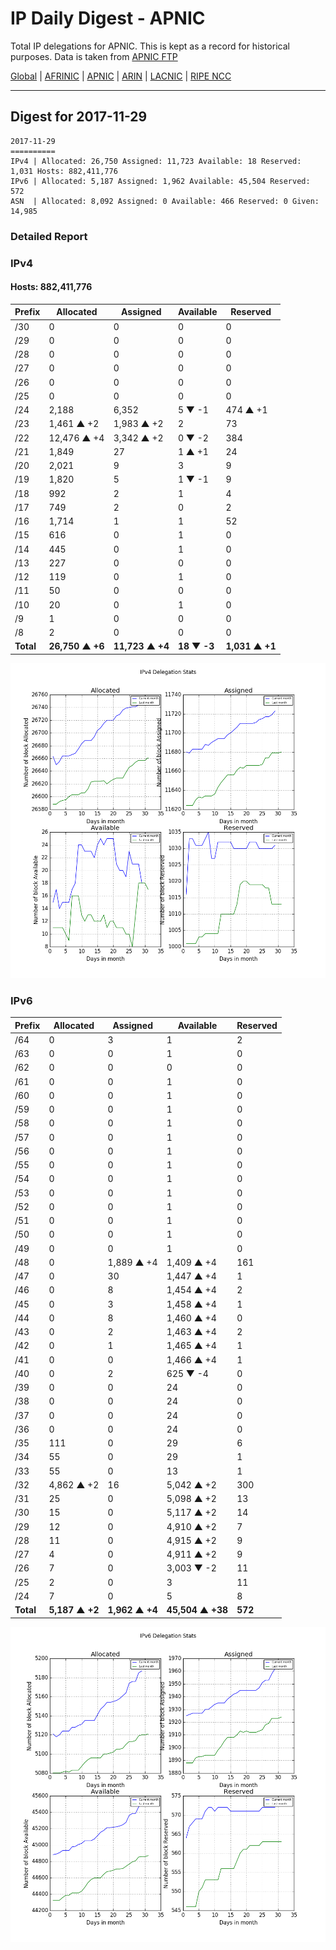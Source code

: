 # IP Daily Digest - APNIC

Total IP delegations for APNIC. This is kept as a record for historical purposes. Data is taken from [APNIC FTP](https://ftp.apnic.net/)

[Global](https://github.com/csmets/IP-Daily-Digest) | [AFRINIC](https://github.com/csmets/IP-Daily-Digest/tree/master/archives/AFRINIC) | [APNIC](https://github.com/csmets/IP-Daily-Digest/tree/master/archives/APNIC) | [ARIN](https://github.com/csmets/IP-Daily-Digest/tree/master/archives/ARIN) | [LACNIC](https://github.com/csmets/IP-Daily-Digest/tree/master/archives/LACNIC) | [RIPE NCC](https://github.com/csmets/IP-Daily-Digest/tree/master/archives/RIPE_NCC)

---

## Digest for 2017-11-29
```
2017-11-29
==========
IPv4 | Allocated: 26,750 Assigned: 11,723 Available: 18 Reserved: 1,031 Hosts: 882,411,776
IPv6 | Allocated: 5,187 Assigned: 1,962 Available: 45,504 Reserved: 572
ASN  | Allocated: 8,092 Assigned: 0 Available: 466 Reserved: 0 Given: 14,985
```

### Detailed Report

### IPv4

#### Hosts: **882,411,776**

| Prefix | Allocated | Assigned | Available | Reserved |
| ----- | ----- | ----- | ----- | ----- |
| /30 | 0 | 0 | 0 | 0 |
| /29 | 0 | 0 | 0 | 0 |
| /28 | 0 | 0 | 0 | 0 |
| /27 | 0 | 0 | 0 | 0 |
| /26 | 0 | 0 | 0 | 0 |
| /25 | 0 | 0 | 0 | 0 |
| /24 | 2,188 | 6,352 | 5 ▼ -1 | 474 ▲ +1 |
| /23 | 1,461 ▲ +2 | 1,983 ▲ +2 | 2 | 73 |
| /22 | 12,476 ▲ +4 | 3,342 ▲ +2 | 0 ▼ -2 | 384 |
| /21 | 1,849 | 27 | 1 ▲ +1 | 24 |
| /20 | 2,021 | 9 | 3 | 9 |
| /19 | 1,820 | 5 | 1 ▼ -1 | 9 |
| /18 | 992 | 2 | 1 | 4 |
| /17 | 749 | 2 | 0 | 2 |
| /16 | 1,714 | 1 | 1 | 52 |
| /15 | 616 | 0 | 1 | 0 |
| /14 | 445 | 0 | 1 | 0 |
| /13 | 227 | 0 | 0 | 0 |
| /12 | 119 | 0 | 1 | 0 |
| /11 | 50 | 0 | 0 | 0 |
| /10 | 20 | 0 | 1 | 0 |
| /9 | 1 | 0 | 0 | 0 |
| /8 | 2 | 0 | 0 | 0 |
| **Total** | **26,750 ▲ +6** | **11,723 ▲ +4** | **18 ▼ -3** | **1,031 ▲ +1** |

![ipv4-stats](ipv4-figure.png)

### IPv6

| Prefix | Allocated | Assigned | Available | Reserved |
| ----- | ----- | ----- | ----- | ----- |
| /64 | 0 | 3 | 1 | 2 |
| /63 | 0 | 0 | 1 | 0 |
| /62 | 0 | 0 | 0 | 0 |
| /61 | 0 | 0 | 1 | 0 |
| /60 | 0 | 0 | 1 | 0 |
| /59 | 0 | 0 | 1 | 0 |
| /58 | 0 | 0 | 1 | 0 |
| /57 | 0 | 0 | 1 | 0 |
| /56 | 0 | 0 | 1 | 0 |
| /55 | 0 | 0 | 1 | 0 |
| /54 | 0 | 0 | 1 | 0 |
| /53 | 0 | 0 | 1 | 0 |
| /52 | 0 | 0 | 1 | 0 |
| /51 | 0 | 0 | 1 | 0 |
| /50 | 0 | 0 | 1 | 0 |
| /49 | 0 | 0 | 1 | 0 |
| /48 | 0 | 1,889 ▲ +4 | 1,409 ▲ +4 | 161 |
| /47 | 0 | 30 | 1,447 ▲ +4 | 1 |
| /46 | 0 | 8 | 1,454 ▲ +4 | 2 |
| /45 | 0 | 3 | 1,458 ▲ +4 | 1 |
| /44 | 0 | 8 | 1,460 ▲ +4 | 0 |
| /43 | 0 | 2 | 1,463 ▲ +4 | 2 |
| /42 | 0 | 1 | 1,465 ▲ +4 | 1 |
| /41 | 0 | 0 | 1,466 ▲ +4 | 1 |
| /40 | 0 | 2 | 625 ▼ -4 | 0 |
| /39 | 0 | 0 | 24 | 0 |
| /38 | 0 | 0 | 24 | 0 |
| /37 | 0 | 0 | 24 | 0 |
| /36 | 0 | 0 | 24 | 0 |
| /35 | 111 | 0 | 29 | 6 |
| /34 | 55 | 0 | 29 | 1 |
| /33 | 55 | 0 | 13 | 1 |
| /32 | 4,862 ▲ +2 | 16 | 5,042 ▲ +2 | 300 |
| /31 | 25 | 0 | 5,098 ▲ +2 | 13 |
| /30 | 15 | 0 | 5,117 ▲ +2 | 14 |
| /29 | 12 | 0 | 4,910 ▲ +2 | 7 |
| /28 | 11 | 0 | 4,915 ▲ +2 | 9 |
| /27 | 4 | 0 | 4,911 ▲ +2 | 9 |
| /26 | 7 | 0 | 3,003 ▼ -2 | 11 |
| /25 | 2 | 0 | 3 | 11 |
| /24 | 7 | 0 | 5 | 8 |
| **Total** | **5,187 ▲ +2** | **1,962 ▲ +4** | **45,504 ▲ +38** | **572** |

![ipv6-stats](ipv6-figure.png)